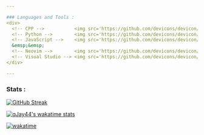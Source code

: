 ```yaml
---

### Languages and Tools :
<div>
  <!-- CPP -->           <img src='https://github.com/devicons/devicon/blob/master/icons/cplusplus/cplusplus-original.svg' width='50' height='50'/>&nbsp;
  <!-- Python -->        <img src='https://github.com/devicons/devicon/blob/master/icons/python/python-original.svg' width='50' height='50'/>&nbsp;
  <!-- JavaScript -->    <img src='https://github.com/devicons/devicon/blob/master/icons/javascript/javascript-original.svg' width='50' height='50'/>&nbsp;
  &emsp;&emsp;
  <!-- Neovim -->        <img src='https://github.com/devicons/devicon/blob/master/icons/neovim/neovim-original.svg' width='50' height='50'/>&nbsp;
  <!-- Visual Studio --> <img src='https://github.com/devicons/devicon/blob/master/icons/visualstudio/visualstudio-original.svg' width='50' height='50'/>&nbsp;
</div>

---
```

### Stats :
[![GitHub Streak](http://github-readme-streak-stats.herokuapp.com?user=qJay44&theme=vision-friendly-dark&background=111111)](https://git.io/streak-stats)

[![qJay44's wakatime stats](https://github-readme-stats.vercel.app/api/wakatime?username=qJay44&theme=vision-friendly-dark&bg_color=111111&layout=compact&langs_count=6)](https://github.com/anuraghazra/github-readme-stats)

[![wakatime](https://wakatime.com/badge/user/3f530940-5a86-4b30-9ed0-e07e0137df59.svg)](https://wakatime.com/@3f530940-5a86-4b30-9ed0-e07e0137df59)
